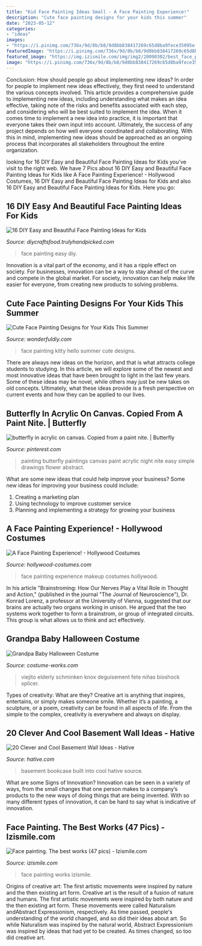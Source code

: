 ```yaml
---
title: "Kid Face Painting Ideas Small - A Face Painting Experience!"
description: "Cute face painting designs for your kids this summer"
date: "2023-05-12"
categories:
- "ideas"
images:
- "https://i.pinimg.com/736x/9d/8b/b8/9d8bb838417269c65d8ba9fece35095e--bina-paint-party.jpg"
featuredImage: "https://i.pinimg.com/736x/9d/8b/b8/9d8bb838417269c65d8ba9fece35095e--bina-paint-party.jpg"
featured_image: "https://img.izismile.com/img/img2/20090302/best_face_painting_24.jpg"
image: "https://i.pinimg.com/736x/9d/8b/b8/9d8bb838417269c65d8ba9fece35095e--bina-paint-party.jpg"
---
```



Conclusion: How should people go about implementing new ideas?
In order for people to implement new ideas effectively, they first need to understand the various concepts involved. This article provides a comprehensive guide to implementing new ideas, including understanding what makes an idea effective, taking note of the risks and benefits associated with each step, and considering who will be best suited to implement the idea.
When it comes time to implement a new idea into practice, it is important that everyone takes their own input into account. Ultimately, the success of any project depends on how well everyone coordinated and collaborating. With this in mind, implementing new ideas should be approached as an ongoing process that incorporates all stakeholders throughout the entire organization.

	

		
looking for 16 DIY Easy and Beautiful Face Painting Ideas for Kids you've visit to the right web. We have 7 Pics about 16 DIY Easy and Beautiful Face Painting Ideas for Kids like A Face Painting Experience! - Hollywood Costumes, 16 DIY Easy and Beautiful Face Painting Ideas for Kids and also 16 DIY Easy and Beautiful Face Painting Ideas for Kids. Here you go:
		
    
## 16 DIY Easy And Beautiful Face Painting Ideas For Kids

<img loading=lazy src="https://diycraftsfood.trulyhandpicked.com/wp-content/uploads/2016/05/face-painting-ideas_zf.jpg" onerror="this.onerror=null;this.src='https://tse1.mm.bing.net/th?id=OIP.CJSpAhQfwaHqxS2TzKgu_QHaJ0&amp;pid=15.1';" alt="16 DIY Easy and Beautiful Face Painting Ideas for Kids">

_Source: diycraftsfood.trulyhandpicked.com_

>face painting easy diy. 

	

Innovation is a vital part of the economy, and it has a ripple effect on society. For businesses, innovation can be a way to stay ahead of the curve and compete in the global market. For society, innovation can help make life easier for everyone, from creating new products to solving problems.

    
## Cute Face Painting Designs For Your Kids This Summer

<img loading=lazy src="https://cdn.wonderfuldiy.com/wp-content/uploads/2016/06/Hello-kitty.jpg" onerror="this.onerror=null;this.src='https://tse3.mm.bing.net/th?id=OIP.C4uh5N7fNgNEf0-s4OKTxAHaKg&amp;pid=15.1';" alt="Cute Face Painting Designs for Your Kids This Summer">

_Source: wonderfuldiy.com_

>face painting kitty hello summer cute designs. 

	

There are always new ideas on the horizon, and that is what attracts college students to studying. In this article, we will explore some of the newest and most innovative ideas that have been brought to light in the last few years. Some of these ideas may be novel, while others may just be new takes on old concepts. Ultimately, what these ideas provide is a fresh perspective on current events and how they can be applied to our lives.

    
## Butterfly In Acrylic On Canvas. Copied From A Paint Nite. | Butterfly

<img loading=lazy src="https://i.pinimg.com/736x/9d/8b/b8/9d8bb838417269c65d8ba9fece35095e--bina-paint-party.jpg" onerror="this.onerror=null;this.src='https://tse2.mm.bing.net/th?id=OIP.ZG6HcMjVz1XjjVoisuVaCAHaJ3&amp;pid=15.1';" alt="butterfly in acrylic on canvas. Copied from a paint nite. | Butterfly">

_Source: pinterest.com_

>painting butterfly paintings canvas paint acrylic night nite easy simple drawings flower abstract. 

	

What are some new ideas that could help improve your business?
Some new ideas for improving your business could include: 
1. Creating a marketing plan 
2. Using technology to improve customer service 
3. Planning and implementing a strategy for growing your business 

    
## A Face Painting Experience! - Hollywood Costumes

<img loading=lazy src="http://hollywood-costumes.com/wp-content/uploads/2017/05/06f9926060423677d7adc69b3b8ece6c.jpg" onerror="this.onerror=null;this.src='https://tse1.mm.bing.net/th?id=OIP.oDFZyBGCMELjxjmFaWwI0wHaLU&amp;pid=15.1';" alt="A Face Painting Experience! - Hollywood Costumes">

_Source: hollywood-costumes.com_

>face painting experience makeup costumes hollywood. 

	

In his article "Brainstroming: How Our Nerves Play a Vital Role in Thought and Action," (published in the journal "The Journal of Neuroscience"), Dr. Konrad Lorenz, a professor at the University of Vienna, suggested that our brains are actually two organs working in unison. He argued that the two systems work together to form a brainstrom, or group of integrated circuits. This group is what allows us to think and act effectively.

    
## Grandpa Baby Halloween Costume

<img loading=lazy src="https://photos.costume-works.com/full/grandpa_baby.jpg" onerror="this.onerror=null;this.src='https://tse2.mm.bing.net/th?id=OIP.63YTiB69MFR9PfmiiggGTgHaJ3&amp;pid=15.1';" alt="Grandpa Baby Halloween Costume">

_Source: costume-works.com_

>viejito elderly schminken knox deguisement fete niñas bioshock splicer. 

	

Types of creativity: What are they?
Creative art is anything that inspires, entertains, or simply makes someone smile. Whether it’s a painting, a sculpture, or a poem, creativity can be found in all aspects of life. From the simple to the complex, creativity is everywhere and always on display.

    
## 20 Clever And Cool Basement Wall Ideas - Hative

<img loading=lazy src="https://hative.com/wp-content/uploads/2014/05/basement-wall-ideas/20-bookcase-in-basement-wall.jpg" onerror="this.onerror=null;this.src='https://tse3.mm.bing.net/th?id=OIP.5ls36B5bKwGYwSnnwifRuQAAAA&amp;pid=15.1';" alt="20 Clever and Cool Basement Wall Ideas - Hative">

_Source: hative.com_

>basement bookcase built into cool hative source. 

	

What are some Signs of Innovation?
Innovation can be seen in a variety of ways, from the small changes that one person makes to a company’s products to the new ways of doing things that are being invented. With so many different types of innovation, it can be hard to say what is indicative of innovation.

    
## Face Painting. The Best Works (47 Pics) - Izismile.com

<img loading=lazy src="https://img.izismile.com/img/img2/20090302/best_face_painting_24.jpg" onerror="this.onerror=null;this.src='https://tse2.mm.bing.net/th?id=OIP.xXk8vBmJNBsb_wuflW3HuwHaLH&amp;pid=15.1';" alt="Face painting. The best works (47 pics) - Izismile.com">

_Source: izismile.com_

>face painting works izismile. 

	

Origins of creative art: The first artistic movements were inspired by nature and the then existing art form.
Creative art is the result of a fusion of nature and humans. The first artistic movements were inspired by both nature and the then existing art form. These movements were called Naturalism andAbstract Expressionism, respectively. As time passed, people's understanding of the world changed, and so did their ideas about art. So while Naturalism was inspired by the natural world, Abstract Expressionism was inspired by ideas that had yet to be created. As times changed, so too did creative art.

